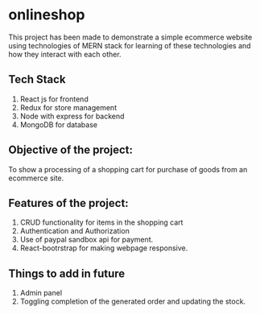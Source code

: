 # onlineshop
This project has been made to demonstrate a simple ecommerce website using technologies of MERN stack for learning of these technologies and how they interact with each other. 

## Tech Stack
1. React js for frontend
2. Redux for store management
3. Node with express for backend
4. MongoDB for database

## Objective of the project:
To show a processing of a shopping cart for purchase of goods from an ecommerce site. 

## Features of the project:
1. CRUD functionality for items in the shopping cart
2. Authentication and Authorization
3. Use of paypal sandbox api for payment.
4. React-bootrstrap for making webpage responsive.

## Things to add in future
1. Admin panel
2. Toggling completion of the generated order and updating the stock.
